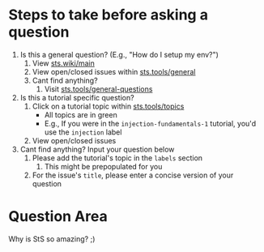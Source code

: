 # Steps to take before asking a question
1.  Is this a general question? (E.g., "How do I setup my env?")
    1.  View [sts.wiki/main](https://sts.wiki/main)
    2.  View open/closed issues within [sts.tools/general](https://sts.tools/general)
    3.  Cant find anything?
        1.  Visit [sts.tools/general-questions](https://sts.tools/general-questions)
2.  Is this a tutorial specific question?
    1.  Click on a tutorial topic within [sts.tools/topics](https://sts.tools/topics)
        -   All topics are in green
        -   E.g., If you were in the `injection-fundamentals-1` tutorial,
            you'd use the `injection` label
    2.  View open/closed issues
3.  Cant find anything? Input your question below
    1.  Please add the tutorial's topic in the `labels` section
        1.  This might be prepopulated for you
    2.  For the issue's `title`, please enter a concise version of your
        question

# Question Area

Why is StS so amazing? ;)
